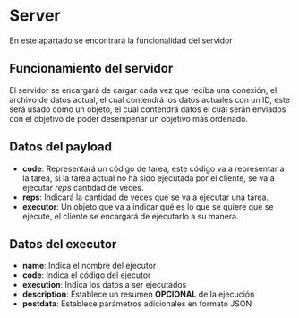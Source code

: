 # Server

En este apartado se encontrará la funcionalidad del servidor

## Funcionamiento del servidor

El servidor se encargará de cargar cada vez que reciba una conexión, el archivo de datos actual, el cual contendrá los datos actuales con un ID, este será usado como un objeto, el cual contendrá datos el cual serán enviados con el objetivo de poder desempeñar un objetivo más ordenado.

## Datos del payload

- **code**: Representará un código de tarea, este código va a representar a la tarea, si la tarea actual no ha sido ejecutada por el cliente, se va a ejecutar _reps_ cantidad de veces.
- **reps**: Indicará la cantidad de veces que se va a ejecutar una tarea.
- **executor**: Un objeto que va a indicar qué es lo que se quiere que se ejecute, el cliente se encargará de ejecutarlo a su manera.

## Datos del executor

- **name**: Indica el nombre del ejecutor
- **code**: Indica el código del ejecutor
- **execution**: Indica los datos a ser ejecutados
- **description**: Establece un resumen **OPCIONAL** de la ejecución
- **postdata**: Establece parámetros adicionales en formato JSON

